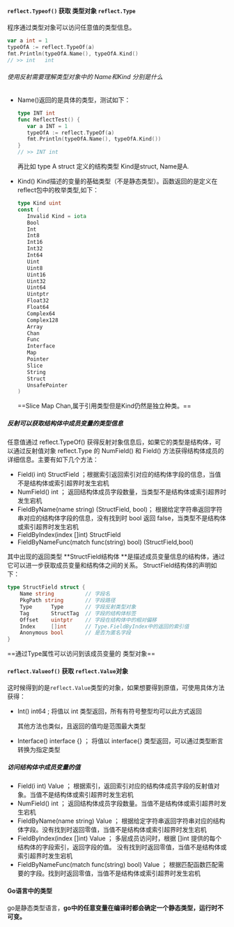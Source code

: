 #### `reflect.Typeof()` 获取 类型对象  `reflect.Type`

程序通过类型对象可以访问任意值的类型信息。

```go
var a int = 1
typeOfA := reflect.TypeOf(a)
fmt.Println(typeOfA.Name(), typeOfA.Kind()
// >> int   int
```

###### 使用反射需要理解类型对象中的 Name和Kind 分别是什么

- Name()返回的是具体的类型，测试如下：

  ```go
  type INT int
  func ReflectTest() {
     var a INT = 1
     typeOfA := reflect.TypeOf(a)
     fmt.Println(typeOfA.Name(), typeOfA.Kind())
  }
  // >> INT int
  ```

  再比如 type A struct 定义的结构类型 Kind是struct, Name是A.

- Kind() Kind描述的变量的基础类型（不是静态类型）。函数返回的是定义在reflect包中的枚举类型,如下：

  ```go
  type Kind uint
  const (
     Invalid Kind = iota
     Bool
     Int
     Int8
     Int16
     Int32
     Int64
     Uint
     Uint8
     Uint16
     Uint32
     Uint64
     Uintptr
     Float32
     Float64
     Complex64
     Complex128
     Array
     Chan
     Func
     Interface
     Map
     Pointer
     Slice
     String
     Struct
     UnsafePointer
  )
  ```

  ==Slice  Map   Chan,属于引用类型但是Kind仍然是独立种类。==

##### 反射可以获取结构体中成员变量的类型信息

任意值通过 reflect.TypeOf() 获得反射对象信息后，如果它的类型是结构体，可以通过反射值对象 reflect.Type 的 NumField() 和 Field() 方法获得结构体成员的详细信息。主要有如下几个方法：

- Field(i int) StructField ；根据索引返回索引对应的结构体字段的信息，当值不是结构体或索引超界时发生宕机
- NumField() int ； 返回结构体成员字段数量，当类型不是结构体或索引超界时发生宕机
- FieldByName(name string) (StructField, bool)； 根据给定字符串返回字符串对应的结构体字段的信息，没有找到时 bool 返回 false，当类型不是结构体或索引超界时发生宕机
- FieldByIndex(index []int) StructField
- FieldByNameFunc(match func(string) bool) (StructField,bool)

其中出现的返回类型 **StructField结构体 **是描述成员变量信息的结构体，通过它可以进一步获取成员变量和结构体之间的关系。 StructField结构体的声明如下：

```go
type StructField struct {
    Name string          // 字段名
    PkgPath string       // 字段路径
    Type      Type       // 字段反射类型对象
    Tag       StructTag  // 字段的结构体标签
    Offset    uintptr    // 字段在结构体中的相对偏移
    Index     []int      // Type.FieldByIndex中的返回的索引值
    Anonymous bool       // 是否为匿名字段
}
```

==通过Type属性可以访问到该成员变量的 类型对象==

#### `reflect.Valueof()` 获取 `reflect.Value`对象

这时候得到的是`reflect.Value`类型的对象，如果想要得到原值，可使用具体方法获得：

- Int() int64  ;  将值以 int 类型返回，所有有符号整型均可以此方式返回

  其他方法也类似，且返回的值均是范围最大类型

- Interface() interface {}  ；  将值以 interface{} 类型返回，可以通过类型断言转换为指定类型

##### 访问结构体中成员变量的值

- Field(i int) Value  ； 根据索引，返回索引对应的结构体成员字段的反射值对象。当值不是结构体或索引超界时发生宕机
- NumField() int  ；   返回结构体成员字段数量。当值不是结构体或索引超界时发生宕机
- FieldByName(name string) Value  ；  根据给定字符串返回字符串对应的结构体字段。没有找到时返回零值，当值不是结构体或索引超界时发生宕机
- FieldByIndex(index []int) Value  ；  多层成员访问时，根据 []int 提供的每个结构体的字段索引，返回字段的值。 没有找到时返回零值，当值不是结构体或索引超界时发生宕机
- FieldByNameFunc(match func(string) bool) Value  ；  根据匹配函数匹配需要的字段。找到时返回零值，当值不是结构体或索引超界时发生宕机



#### Go语言中的类型

go是静态类型语言，**go中的任意变量在编译时都会确定一个静态类型，运行时不可变。**